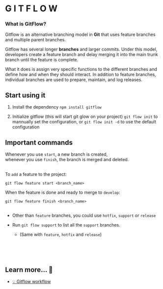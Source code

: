 # G I T F L O W

### What is GitFlow?

Gitflow is an alternative branching model in **Git**
that uses feature branches and multiple parent branches.

Gitflow has several longer **branches** and larger commits.
Under this model, developers create a feature branch
and delay merging it into the main trunk branch until the feature is complete.

What it does is assign very specific functions
to the different branches and define how and when
they should interact. In addition to feature branches,
individual branches are used to prepare, maintain,
and log releases.

## Start using it

1. Install the dependency
   `npm install gitflow`

2. Initialize gitflow (this will start git glow on your project)
   `git flow init` to mannually set the configuration, or
   `git flow init -d` to use the default configuration

## Important commands

Whenever you use `start`, a new branch is created, </br>
whenever you use `finish`, the branch is merged and deleted.</br></br>

To `add` a feature to the project:

    git flow feature start <branch_name>

When the feature is done and ready to merge to `develop`:

    git flow feature finish <branch_name>

##

- Other than `feature` branches, you could use `hotfix`, `support` or `release`

- Run `git flow support` to list all the `support` branches.
  - (Same with `feature`, `hotfix` and `release`)

</br></br></br>

## Learn more... 🤔

- [💡 Gitflow workflow](https://www.atlassian.com/es/git/tutorials/comparing-workflows/gitflow-workflow#:~:text=%C2%BFQu%C3%A9%20es%20Gitflow%3F,vez%20y%20quien%20lo%20populariz%C3%B3.)
